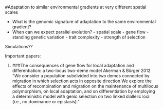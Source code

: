 #Adaptation to similar environmental gradients at very different spatial scales

- What is the genomic signature of adaptation to the same environmental gradient?
- When can we expect parallel evolution? 
      - spatial scale
      - gene flow
      - standing genetic variation
      - trait complexity
      - strength of selection


Simulations??


Important papers:
1. ###The consequences of gene flow for local adaptation and differentiation: a two-locus two-deme model
Akerman & Bürger 2012
"We consider a population subdivided into two demes connected by migration
in which selection acts in opposite direction.We explore the effects of recombination
and migration on the maintenance of multilocus polymorphism, on local adaptation,
and on differentiation by employing a deterministic model with genic selection on
two linked diallelic loci (i.e., no dominance or epistasis)."
